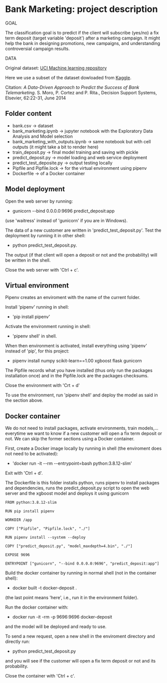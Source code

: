 # Bank Marketing: project description 

GOAL 

The classification goal is to predict if the client will subscribe (yes/no) a fix term deposit (target variable 'deposit') after a marketing campaign. It might help the bank in designing promotions, new campaigns, and understanding controversial campaign results.

DATA

Original dataset: [UCI Machine learning repository](https://archive.ics.uci.edu/ml/datasets/Bank%2BMarketing)

Here we use a subset of the dataset dowloaded from [Kaggle](https://www.kaggle.com/janiobachmann/bank-marketing-dataset).

Citation: _A Data-Driven Approach to Predict the Success of Bank Telemarketing_. S. Moro, P. Cortez and P. Rita., Decision Support Systems, Elsevier, 62:22-31, June 2014


## Folder content 

<ul>
<li> bank.csv -> dataset </li>
<li> bank_marketing.ipynb -> jupyter notebook with the Exploratory Data Analysis and Model selection </li>
<li> bank_marketing_with_outputs.ipynb -> same notebook but with cell outputs (it might take a bit to render here) </li>
<li> train_deposit.py -> final model training and saving with pickle </li>
<li> predict_deposit.py -> model loading and web service deployment</li>
<li> predict_test_deposite.py -> output testing locally </li>
<li> Pipfile and Pipfile.lock -> for the virtual environment using pipenv </li>
<li> Dockerfile -> of a Docker container </li>
</ul>

## Model deployment

Open the web server by running:

+ gunicorn --bind 0.0.0.0:9696 predict_deposit:app

(use 'waitress' instead of 'gunicorn' if you are in Windows).

The data of a new customer are written in 'predict_test_deposit.py'. Test the deployment by running it in other shell: 

+ python predict_test_deposit.py. 

The output (if that client will open a deposit or not and the probability) will be written in the shell.

Close the web server with 'Ctrl + c'.

## Virtual environment 

Pipenv creates an enviroment with the name of the current folder. 

Install 'pipenv' running in shell:
+ 'pip install pipenv'

Activate the environment running in shell:
+ 'pipenv shell' in shell.

When then environment is activated, install everything using 'pipenv' instead of 'pip', for this project:

+ pipenv install numpy scikit-learn==1.00 xgboost flask gunicorn

The Pipfile records what you have installed (thus only run the packages installation once) and in the Pipfile.lock are the packages checksums.

Close the environment with 'Crt + d'

To use the environment, run 'pipenv shell' and deploy the model as said in the section above.

## Docker container

We do not need to install packages, activate environments, train models,... everytime we want to know if a new customer will open a fix term deposit or not. We can skip the former sections using a Docker container.

First, create a Docker image locally by running in shell (the enviroment does not need to be activated):

+ 'docker run -it --rm --entrypoint=bash python:3.8.12-slim'

Exit with 'Ctrl + d'.

The Dockerfile is this folder installs python, runs pipenv to install packages and dependencies, runs the predict_deposit.py script to open the web server and the xgboost model and deploys it using gunicorn

~~~~
FROM python:3.8.12-slim

RUN pip install pipenv

WORKDIR /app

COPY ["Pipfile", "Pipfile.lock", "./"]

RUN pipenv install --system --deploy

COPY ["predict_deposit.py", "model_maxdepth=4.bin", "./"]

EXPOSE 9696

ENTRYPOINT ["gunicorn", "--bind 0.0.0.0:9696", "predict_deposit:app"]
~~~~

Build the docker container by running in normal shell (not in the container shell): 

+ docker built -t docker-deposit . 

(the last point means 'here', i.e., run it in the environment folder).

Run the docker container with: 

+ docker run -it -rm -p 9696:9696 docker-deposit 

and the model will be deployed and ready to use.

To send a new request, open a new shell in the enviroment directory and directly run:

+ python predict_test_deposit.py

and you will see if the customer will open a fix term deposit or not and its probability.

Close the container with 'Ctrl + c'.